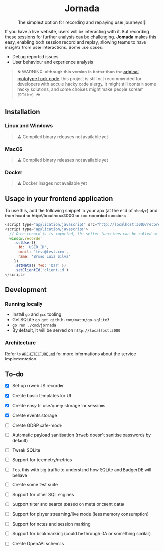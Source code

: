 <h1 align="center">
  Jornada
</h1>

<p align="center">
  The simplest option for recording and replaying user journeys 🎯
</p>

If you have a live website, users will be interacting with it. But recording these sessions for further analysis can be challenging.
**Jornada** makes this easy, enabling both session record and replay, allowing teams to have insights from user interactions. Some use cases:

- Debug reported issues
- User behaviour and experience analysis

> ☢️ WARNING: although this version is better than the [original prototype hack code][1], this project is still not recommended for developers 
> with accute hacky code alergy. It might still contain some hacky solutions, and some choices might make people scream (SQLite). ☢️

## Installation

### Linux and Windows

> ⚠️ Compiled binary releases not available yet

### MacOS

> ⚠️ Compiled binary releases not available yet

### Docker

> ⚠️ Docker images not available yet

## Usage in your frontend application

To use this, add the following snippet to your app (at the end of `<body>`) and then head to http://localhost:3000 to see recorded sessions

```js
<script type="application/javascript" src="http://localhost:3000/record.js" ></script>
<script type="application/javascript">
  // Once record.js is imported, the setter functions can be called at any point in your application
  window.recorder
    .setUser({
      id: 'USER_ID',
      email: 'test@test.com',
      name: 'Bruno Luiz Silva'
    })
    .setMeta({ foo: 'bar' })
    .setClientId('client-id')
</script>
```

## Development

### Running locally

- Install `go` and `gcc` tooling
- Get SQLite `go get github.com/mattn/go-sqlite3`
- `go run ./cmd/jornada`
- By default, it will be served on `http://localhost:3000`

### Architecture

Refer to [`ARCHITECTURE.md`](./ARCHITECTURE.md) for more informations about the service implementation.

## To-do

- [x] Set-up rrweb JS recorder
- [x] Create basic templates for UI
- [x] Create easy to use/query storage for sessions
- [x] Create events storage
- [ ] Create GDRP safe-mode
- [ ] Automatic payload sanitisation (rrweb doesn't sanitise passwords by default)
- [ ] Tweak SQLite
- [ ] Support for telemetry/metrics
- [ ] Test this with big traffic to understand how SQLite and BadgerDB will behave
- [ ] Create some test suite
- [ ] Support for other SQL engines
- [ ] Support filter and search (based on meta or client data)
- [ ] Support for player streaming/live mode (less memory consumption)
- [ ] Support for notes and session marking
- [ ] Support for bookmarking (could be through GA or something similar)
- [ ] Create OpenAPI schemas


[1]: https://gist.github.com/brunoluiz/96f111071f3a483ced13f57514707595

